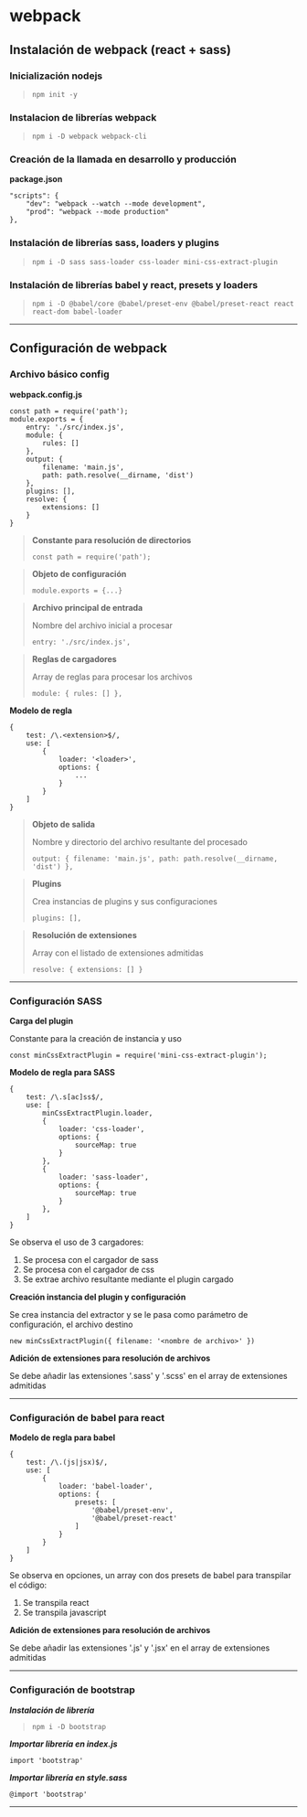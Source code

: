 # webpack

## Instalación de webpack (**react + sass**)

### Inicialización nodejs

> `npm init -y`

### Instalacion de librerías webpack

> `npm i -D webpack webpack-cli`

### Creación de la llamada en desarrollo y producción

**package.json**

	"scripts": {
		"dev": "webpack --watch --mode development",
		"prod": "webpack --mode production"
	},

### Instalación de librerías sass, loaders y plugins

> `npm i -D sass sass-loader css-loader mini-css-extract-plugin`

### Instalación de librerías babel y react, presets y loaders

> `npm i -D @babel/core @babel/preset-env @babel/preset-react react react-dom babel-loader`

***

## Configuración de webpack

### Archivo básico config
**webpack.config.js**

	const path = require('path');
	module.exports = {
		entry: './src/index.js',
		module: {
			rules: []
		},
		output: {
			filename: 'main.js',
			path: path.resolve(__dirname, 'dist')
		},
		plugins: [],
		resolve: {
			extensions: []
		}
	}

> **Constante para resolución de directorios**
>
> `const path = require('path');`

> **Objeto de configuración**
>
> `module.exports = {...}`

> **Archivo principal de entrada**
>
> Nombre del archivo inicial a procesar
>
> `entry: './src/index.js',`

> **Reglas de cargadores**
>
> Array de reglas para procesar los archivos
>
> `module: { rules: [] },`

**Modelo de regla**

	{
		test: /\.<extension>$/,
		use: [
			{
				loader: '<loader>',
				options: {
					...
				}
			}
		]
	}

> **Objeto de salida**
>
> Nombre y directorio del archivo resultante del procesado
>
> `output: { filename: 'main.js', path: path.resolve(__dirname, 'dist') },`

> **Plugins**
>
> Crea instancias de plugins y sus configuraciones
>
> `plugins: [],`

> **Resolución de extensiones**
>
> Array con el listado de extensiones admitidas
>
> `resolve: { extensions: [] }`

***

### Configuración SASS ###

**Carga del plugin**

Constante para la creación de instancia y uso

	const minCssExtractPlugin = require('mini-css-extract-plugin');


**Modelo de regla para SASS**

	{
		test: /\.s[ac]ss$/,
		use: [
			minCssExtractPlugin.loader,
			{
				loader: 'css-loader',
				options: {
					sourceMap: true
				}
			},
			{
				loader: 'sass-loader',
				options: {
					sourceMap: true
				}
			},
		]
	}

Se observa el uso de 3 cargadores:

1. Se procesa con el cargador de sass
2. Se procesa con el cargador de css
3. Se extrae archivo resultante mediante el plugin cargado

**Creación instancia del plugin y configuración**

Se crea instancia del extractor y se le pasa como parámetro de configuración, el archivo destino

	new minCssExtractPlugin({ filename: '<nombre de archivo>' })

**Adición de extensiones para resolución de archivos**

Se debe añadir las extensiones '.sass' y '.scss' en el array de extensiones admitidas

***

### Configuración de babel para react ###

**Modelo de regla para babel**

	{
		test: /\.(js|jsx)$/,
		use: [
			{
				loader: 'babel-loader',
				options: {
					presets: [
						'@babel/preset-env',
						'@babel/preset-react'
					]
				}
			}
		]
	}

Se observa en opciones, un array con dos presets de babel para transpilar el código:

1. Se transpila react
2. Se transpila javascript

**Adición de extensiones para resolución de archivos**

Se debe añadir las extensiones '.js' y '.jsx' en el array de extensiones admitidas

***

### Configuración de bootstrap ###

***Instalación de librería***

> `npm i -D bootstrap`

***Importar librería en index.js***

	import 'bootstrap'

***Importar librería en style.sass***

	@import 'bootstrap'

***